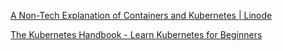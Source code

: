 
[A Non-Tech Explanation of Containers and Kubernetes | Linode](https://www.linode.com/content/non-tech-explanation-of-containers-and-kubernetes)

[The Kubernetes Handbook - Learn Kubernetes for Beginners](https://www.freecodecamp.org/news/the-kubernetes-handbook)
